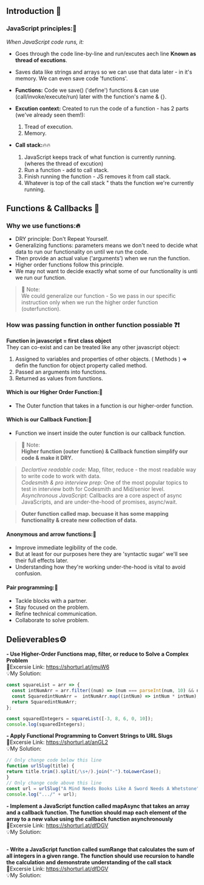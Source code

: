 ## Introduction :tulip:

### JavaScript principles::tulip:
*When JavaScript code runs, it: <br/>*
- Goes through the code line-by-line and run/excutes aech line **Known as thread of excutions**.
- Saves data like strings and arrays so we can use that data later - in it's memory. We can even save code 'functions'.
- **Functions:** Code we save() ('define') functions & can use (call/invoke/execute/run) later with the function's name & {}.
- **Excution context:** Created to run the code of a function - has 2 parts (we've already seen them!):
    1. Tread of execution.
    2. Memory.
       
- **Call stack:**:fire::fire:
    1. JavaScript keeps track of what function is currently running. (wheres the thread of excution)
    2. Run a function - add to call stack.
    3. Finish running the function - JS removes it from call stack.
    4. Whatever is top of the call stack " thats the function we're currently running.
  
 ## Functions & Callbacks :tulip:
 ### Why we use functions::fire:
- DRY principle: Don't Repeat Yourself.
- Generalizing functions: parameters means we don't need to decide what data to run our functionality on until we run the code.
- Then provide an actual value ('arguments') when we run the function.
- Higher order functions follow this principle.
- We may not want to decide exactly what some of our functionality is unti we run our function.

>💌 Note:<br/>
> We could generalize our function - So we pass in our specific instruction only when we run the higher order function (outerfunction).

### How was passing function in onther function possiable :question::exclamation:
**Function in javascript = first class object<br/>**
They can co-exist and can be treated like any other javascript object:<br/>
1. Assigned to variables and properties of other objects. ( Methods ) => defin the function for object property called method. 
2. Passed an arguments into functions. 
3. Returned as values from functions. 
    
#### Which is our Higher Order Function::bell:
- The Outer function that takes in a function is our higher-order function.
#### Which is our Callback Function::bell:
- Function we insert inside the outer function is our callback function. 

>💌 Note:<br/>
> **Higher function (outer function) & Callback function simplify our code & make it DRY.**

> *Declartive readable code:* Map, filter, reduce - the most readable way to write code to work with data.<br/>
> *Codesmith & pro interview prep:* One of the most popular topics to test in interview both for Codesmith and Mid/senior level.<br/>
> *Asynchronous JavaScript:* Callbacks are a core aspect of async JavaScripts, and are under-the-hood of promises, async/wait.<br/>
 
> **Outer function called map. becuase it has some mapping functionality & create new collection of data.** 

#### Anonymous and arrow functions:💎
- Improve immediate legibility of the code.
- But at least for our purposes here they are 'syntactic sugar' we'll see their full effects later.
- Understanding how they're working under-the-hood is vital to avoid confusion.

#### Pair programming::crystal_ball:
- Tackle blocks with a partner.
- Stay focused on the problem.
- Refine technical communication.
- Collaborate to solve problem.
  
## Delieverables⚙️
**- Use Higher-Order Functions map, filter, or reduce to Solve a Complex Problem**
<br />:jack_o_lantern:Excersie Link: https://shorturl.at/jmuW6 
<br />💡My Solution: 
```js
const squareList = arr => {
  const intNumArr = arr.filter((num) => (num === parseInt(num, 10) && num >= 0));
  const SquaredintNumArr =  intNumArr.map((intNum) => intNum * intNum);
  return SquaredintNumArr;
};

const squaredIntegers = squareList([-3, 8, 6, 0, 10]);
console.log(squaredIntegers);
```

**- Apply Functional Programming to Convert Strings to URL Slugs**
<br />:jack_o_lantern:Excersie Link: https://shorturl.at/anGL2
<br />💡My Solution: 
```js
// Only change code below this line
function urlSlug(title) {
return title.trim().split(/\s+/).join("-").toLowerCase();
}
// Only change code above this line
const url = urlSlug("A Mind Needs Books Like A Sword Needs A Whetstone");
console.log(".../" + url);
```

**- Implement a JavaScript function called mapAsync that takes an array and a callback function. The function should map each element of the array to a new value using the callback function asynchronously**
<br />:jack_o_lantern:Excersie Link: https://shorturl.at/dfDGV
<br />💡My Solution: 
```js

```

**- Write a JavaScript function called sumRange that calculates the sum of all integers in a given range. The function should use recursion to handle the calculation and demonstrate understanding of the call stack**
<br />:jack_o_lantern:Excersie Link: https://shorturl.at/dfDGV
<br />💡My Solution: 
```js

```
